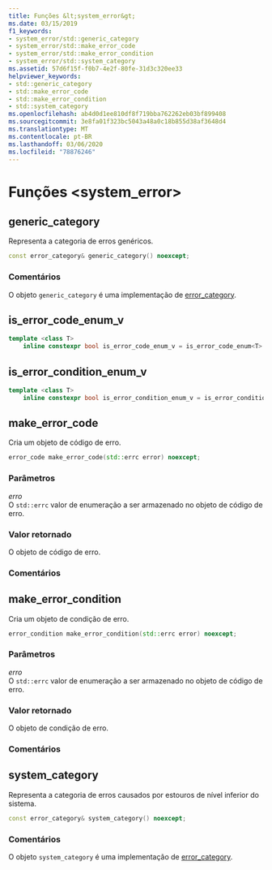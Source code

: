 ```yaml
---
title: Funções &lt;system_error&gt;
ms.date: 03/15/2019
f1_keywords:
- system_error/std::generic_category
- system_error/std::make_error_code
- system_error/std::make_error_condition
- system_error/std::system_category
ms.assetid: 57d6f15f-f0b7-4e2f-80fe-31d3c320ee33
helpviewer_keywords:
- std::generic_category
- std::make_error_code
- std::make_error_condition
- std::system_category
ms.openlocfilehash: ab4d0d1ee810df8f719bba762262eb03bf899408
ms.sourcegitcommit: 3e8fa01f323bc5043a48a0c18b855d38af3648d4
ms.translationtype: MT
ms.contentlocale: pt-BR
ms.lasthandoff: 03/06/2020
ms.locfileid: "78876246"
---
```

# <a name="ltsystem_errorgt-functions"></a>Funções &lt;system_error&gt;

## <a name="generic_category"></a>generic_category

Representa a categoria de erros genéricos.

```cpp
const error_category& generic_category() noexcept;
```

### <a name="remarks"></a>Comentários

O objeto `generic_category` é uma implementação de [error_category](../standard-library/error-category-class.md).

## <a name="is_error_code_enum_v"></a>is_error_code_enum_v

```cpp
template <class T> 
    inline constexpr bool is_error_code_enum_v = is_error_code_enum<T>::value;
```

## <a name="is_error_condition_enum_v"></a>is_error_condition_enum_v

```cpp
template <class T> 
    inline constexpr bool is_error_condition_enum_v = is_error_condition_enum<T>::value;
```

## <a name="make_error_code"></a>make_error_code

Cria um objeto de código de erro.

```cpp
error_code make_error_code(std::errc error) noexcept;
```

### <a name="parameters"></a>Parâmetros

*erro*\
O `std::errc` valor de enumeração a ser armazenado no objeto de código de erro.

### <a name="return-value"></a>Valor retornado

O objeto de código de erro.

### <a name="remarks"></a>Comentários

## <a name="make_error_condition"></a>make_error_condition

Cria um objeto de condição de erro.

```cpp
error_condition make_error_condition(std::errc error) noexcept;
```

### <a name="parameters"></a>Parâmetros

*erro*\
O `std::errc` valor de enumeração a ser armazenado no objeto de código de erro.

### <a name="return-value"></a>Valor retornado

O objeto de condição de erro.

### <a name="remarks"></a>Comentários

## <a name="system_category"></a>system_category

Representa a categoria de erros causados por estouros de nível inferior do sistema.

```cpp
const error_category& system_category() noexcept;
```

### <a name="remarks"></a>Comentários

O objeto `system_category` é uma implementação de [error_category](../standard-library/error-category-class.md).
